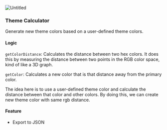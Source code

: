 ![Untitled](https://s3-us-west-2.amazonaws.com/secure.notion-static.com/31dddf22-76b7-4884-82ed-5aeea12a3d11/Untitled.png)
### Theme Calculator

Generate new theme colors based on a user-defined theme colors.

#### Logic

`getColorDistance`: Calculates the distance between two hex colors. It does this by measuring the distance between two points in the RGB color space, kind of like a 3D graph.

`getColor`: Calculates a new color that is that distance away from the primary color.

The idea here is to use a user-defined theme color and calculate the distance between that color and other colors. By doing this, we can create new theme color with same rgb distance.

#### Feature

- Export to JSON
